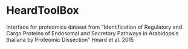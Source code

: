 # HeardToolBox
Interface for proteomics dataset from "Identification of Regulatory and Cargo Proteins of Endosomal and Secretory Pathways in Arabidopsis thaliana by Proteomic Dissection" Heard et al. 2015
